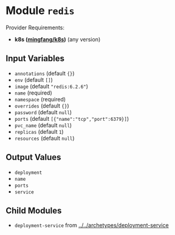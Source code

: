 
# Module `redis`

Provider Requirements:
* **k8s ([mingfang/k8s](https://registry.terraform.io/providers/mingfang/k8s/latest))** (any version)

## Input Variables
* `annotations` (default `{}`)
* `env` (default `[]`)
* `image` (default `"redis:6.2.6"`)
* `name` (required)
* `namespace` (required)
* `overrides` (default `{}`)
* `password` (default `null`)
* `ports` (default `[{"name":"tcp","port":6379}]`)
* `pvc_name` (default `null`)
* `replicas` (default `1`)
* `resources` (default `null`)

## Output Values
* `deployment`
* `name`
* `ports`
* `service`

## Child Modules
* `deployment-service` from [../../archetypes/deployment-service](../../archetypes/deployment-service)

